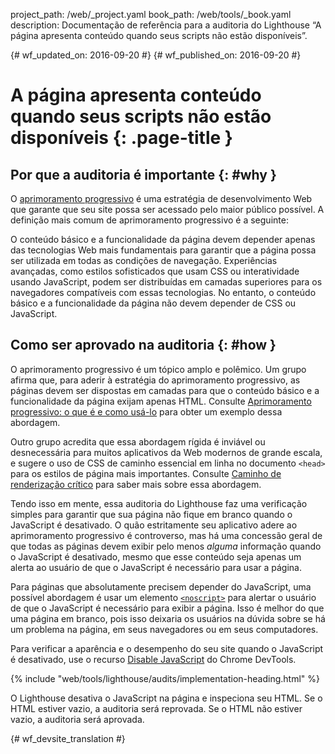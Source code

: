 project_path: /web/_project.yaml
book_path: /web/tools/_book.yaml
description: Documentação de referência para a auditoria do Lighthouse “A página apresenta conteúdo quando seus scripts não estão disponíveis”.

{# wf_updated_on: 2016-09-20 #}
{# wf_published_on: 2016-09-20 #}

# A página apresenta conteúdo quando seus scripts não estão disponíveis  {: .page-title }

## Por que a auditoria é importante {: #why }

O [aprimoramento progressivo](https://en.wikipedia.org/wiki/Progressive_enhancement)
é uma estratégia de desenvolvimento Web que garante que seu site possa ser acessado pelo
maior público possível. A definição mais comum de aprimoramento
progressivo é a seguinte:

O conteúdo básico e a funcionalidade da página devem depender apenas
das tecnologias Web mais fundamentais para garantir que a página possa
ser utilizada em todas as condições de navegação. Experiências avançadas, como estilos
sofisticados que usam CSS ou interatividade usando JavaScript, podem ser distribuídas em camadas superiores
para os navegadores compatíveis com essas tecnologias. No entanto, o conteúdo básico e a funcionalidade
da página não devem depender de CSS ou JavaScript.

## Como ser aprovado na auditoria {: #how }

O aprimoramento progressivo é um tópico amplo e polêmico. Um grupo afirma que,
para aderir à estratégia do aprimoramento progressivo, as páginas devem ser
dispostas em camadas para que o conteúdo básico e a funcionalidade da página exijam apenas HTML. Consulte
[Aprimoramento progressivo: o que é e como usá-lo](https://www.smashingmagazine.com/2009/04/progressive-enhancement-what-it-is-and-how-to-use-it/)
para obter um exemplo dessa abordagem.

Outro grupo acredita que essa abordagem rígida é inviável ou desnecessária
para muitos aplicativos da Web modernos de grande escala, e sugere o uso de
CSS de caminho essencial em linha no documento `<head>` para os estilos de página mais importantes.
Consulte [Caminho de renderização crítico](/web/fundamentals/performance/critical-rendering-path/) para saber mais sobre essa abordagem.

Tendo isso em mente, essa auditoria do Lighthouse faz uma verificação simples para
garantir que sua página não fique em branco quando o JavaScript é desativado. O quão estritamente seu
aplicativo adere ao aprimoramento progressivo é controverso, mas há uma
concessão geral de que todas as páginas devem exibir pelo menos *alguma* informação
quando o JavaScript é desativado, mesmo que esse conteúdo seja apenas um alerta ao usuário
de que o JavaScript é necessário para usar a página.

Para páginas que absolutamente precisem depender do JavaScript, uma possível abordagem é usar um elemento
[`<noscript>`](https://developer.mozilla.org/en-US/docs/Web/HTML/Element/noscript)
para alertar o usuário de que o JavaScript é necessário para exibir a página. Isso é
melhor do que uma página em branco, pois isso deixaria os usuários na dúvida
sobre se há um problema na página, em seus navegadores ou em seus
computadores.

Para verificar a aparência e o desempenho do seu site quando o JavaScript é desativado, use
o recurso [Disable
JavaScript](/web/tools/chrome-devtools/settings#disable-js) do Chrome DevTools.

{% include "web/tools/lighthouse/audits/implementation-heading.html" %}

O Lighthouse desativa o JavaScript na página e inspeciona seu HTML. Se
o HTML estiver vazio, a auditoria será reprovada. Se o HTML não estiver vazio, a auditoria será
aprovada.


{# wf_devsite_translation #}
